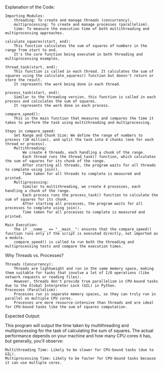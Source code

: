 Explanation of the Code:

    Importing Modules:
        threading: To create and manage threads (concurrency).
        multiprocessing: To create and manage processes (parallelism).
        time: To measure the execution time of both multithreading and multiprocessing approaches.

    calculate_squares(start, end):
        This function calculates the sum of squares of numbers in the range from start to end.
        It's the core function being executed in both threading and multiprocessing examples.

    thread_task(start, end):
        This function is called in each thread. It calculates the sum of squares using the calculate_squares() function but doesn't return or store the result.
        It represents the work being done in each thread.

    process_task(start, end):
        Similar to the threading version, this function is called in each process and calculates the sum of squares.
        It represents the work done in each process.

    compare_speed():
        This is the main function that measures and compares the time it takes to perform the task using multithreading and multiprocessing.

    Steps in compare_speed:
        Set Range and Chunk Size: We define the range of numbers to process (10 million), and split the task into 4 chunks (one for each thread or process).
        Multithreading:
            We create 4 threads, each handling a chunk of the range.
            Each thread runs the thread_task() function, which calculates the sum of squares for its chunk of the range.
            After starting all threads, the program waits for all threads to complete using join().
            Time taken for all threads to complete is measured and printed.
        Multiprocessing:
            Similar to multithreading, we create 4 processes, each handling a chunk of the range.
            Each process runs the process_task() function to calculate the sum of squares for its chunk.
            After starting all processes, the program waits for all processes to complete using join().
            Time taken for all processes to complete is measured and printed.

    Main Execution:
        The if __name__ == "__main__": ensures that the compare_speed() function runs only if the script is executed directly, not imported as a module.
        compare_speed() is called to run both the threading and multiprocessing tests and compare the execution times.

Why Threads vs. Processes?

    Threads (Concurrency):
        Threads are lightweight and run in the same memory space, making them suitable for tasks that involve a lot of I/O operations (like network requests or reading files).
        However, threads don't provide true parallelism in CPU-bound tasks due to the Global Interpreter Lock (GIL) in Python.
    Processes (Parallelism):
        Processes run in separate memory spaces, so they can truly run in parallel on multiple CPU cores.
        Processes are more resource-intensive than threads and are ideal for CPU-bound tasks like the sum of squares computation.

Expected Output:

This program will output the time taken by multithreading and multiprocessing for the task of calculating the sum of squares. The actual performance depends on your machine and how many CPU cores it has, but generally, you'll observe:

    Multithreading Time: Likely to be slower for CPU-bound tasks (due to GIL).
    Multiprocessing Time: Likely to be faster for CPU-bound tasks because it can use multiple cores.
